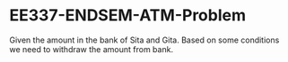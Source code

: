 # EE337-ENDSEM-ATM-Problem
Given the amount in the bank of Sita and Gita. Based on some conditions we need to withdraw the amount from bank.
